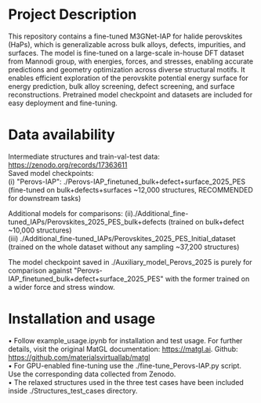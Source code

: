 # Project Description
This repository contains a fine-tuned M3GNet-IAP for halide perovskites (HaPs), which is generalizable across bulk alloys, defects, impurities, and surfaces. The model is fine-tuned on a large-scale in-house DFT dataset from Mannodi group, with energies, forces, and stresses, enabling accurate predictions and geometry optimization across diverse structural motifs. It enables efficient exploration of the perovskite potential energy surface for energy prediction, bulk alloy screening, defect screening, and surface reconstructions. Pretrained model checkpoint and datasets are included for easy deployment and fine-tuning.

 
# Data availability
Intermediate structures and train-val-test data:  https://zenodo.org/records/17363611  <br>
Saved model checkpoints: <br>
(i) "Perovs-IAP": ./Perovs-IAP_finetuned_bulk+defect+surface_2025_PES (fine-tuned on bulk+defects+surfaces ~12,000 structures, RECOMMENDED for downstream tasks) <br>

Additional models for comparisons:
(ii)./Additional_fine-tuned_IAPs/Perovskites_2025_PES_bulk+defects (trained on bulk+defect ~10,000 structures) <br>
(iii) ./Additional_fine-tuned_IAPs/Perovskites_2025_PES_Initial_dataset (trained on the whole dataset without any sampling ~37,200 structures) <br>

The model checkpoint saved in ./Auxiliary_model_Perovs_2025 is purely for comparison against "Perovs-IAP_finetuned_bulk+defect+surface_2025_PES" with the former trained on a wider force and stress window. 


# Installation and usage
• Follow example_usage.ipynb for installation and test usage. For further details, visit the original MatGL documentation: https://matgl.ai. Github: https://github.com/materialsvirtuallab/matgl  <br>
• For GPU-enabled fine-tuning use the ./fine-tune_Perovs-IAP.py script. Use the corresponding data collected from Zenodo.  <br> 
• The relaxed structures used in the three test cases have been included inside ./Structures_test_cases directory.

